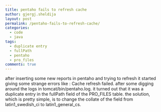 ```yaml
---
title: pentaho fails to refresh cache
author: gjergj.sheldija
layout: post
permalink: /pentaho-fails-to-refresh-cache/
categories:
  - code
  - java
tags:
  - duplicate entry
  - fullPath
  - pentaho
  - pro_files
comments: true
---
```

after inserting some new reports in pentaho and trying to refresh it started giving some strange errors like : Cache refresh failed. 
after some digging around the logs in tomcat/bin/pentaho.log. it turned out that it was a duplicate entry in the fullPath field of the PRO_FILES table. the solution, which is pretty simple, is to change the collate of the field from latin1_swedish_ci to latin1_general_cs.
